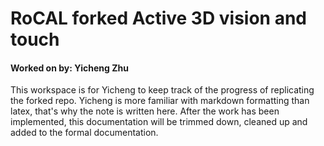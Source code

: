 # RoCAL forked Active 3D vision and touch

#### Worked on by: Yicheng Zhu

This workspace is for Yicheng to keep track of the progress of replicating the forked repo. Yicheng is more familiar with markdown formatting than latex, that's why the note is written here. 
After the work has been implemented, this documentation will be trimmed down, cleaned up and added to the formal documentation. 
